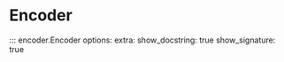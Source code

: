 # Encoder

::: encoder.Encoder
    options:
        extra:
            show_docstring: true
            show_signature: true
